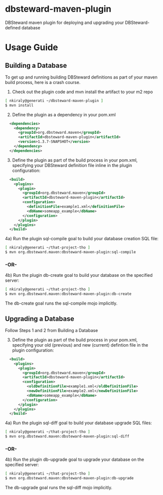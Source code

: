 dbsteward-maven-plugin
======================

DBSteward maven plugin for deploying and upgrading your DBSteward-defined database



Usage Guide
===========


## Building a Database
To get up and running building DBSteward definitions as part of your maven build process, here is a crash course.

1) Check out the plugin code and mvn install the artifact to your m2 repo
```bash
[ nkiraly@generati ~/dbsteward-maven-plugin ]
$ mvn install
```


2) Define the plugin as a dependency in your pom.xml
```XML
  <dependencies>
    <dependency>
      <groupId>org.dbsteward.maven</groupId>
      <artifactId>dbsteward-maven-plugin</artifactId>
      <version>1.3.7-SNAPSHOT</version>
    </dependency>
  </dependencies>
```


3) Define the plugin as part of the build process in your pom.xml, specifying your DBSteward definition file inline in the plugin configuration:
```XML
  <build>
    <plugins>
      <plugin>
        <groupId>org.dbsteward.maven</groupId>
        <artifactId>dbsteward-maven-plugin</artifactId>
        <configuration>
          <definitionFile>example1.xml</definitionFile>
          <dbName>someapp_example</dbName>
        </configuration>
      </plugin>
    </plugins>
  </build>
```


4a) Run the plugin sql-compile goal to build your database creation SQL file:
```bash
[ nkiraly@generati ~/that-project-tho ]
$ mvn org.dbsteward.maven:dbsteward-maven-plugin:sql-compile
```
### -OR-
4b) Run the plugin db-create goal to build your database on the specified server:
```bash
[ nkiraly@generati ~/that-project-tho ]
$ mvn org.dbsteward.maven:dbsteward-maven-plugin:db-create
```
The db-create goal runs the sql-compile mojo implicitly.



## Upgrading a Database
Follow Steps 1 and 2 from Building a Database

3) Define the plugin as part of the build process in your pom.xml, specifying your old (previous) and new (current) defintion file in the plugin configuration:
```XML
  <build>
    <plugins>
      <plugin>
        <groupId>org.dbsteward.maven</groupId>
        <artifactId>dbsteward-maven-plugin</artifactId>
        <configuration>
          <oldDefinitionFile>example1.xml</oldDefinitionFile>
          <newDefinitionFile>example2.xml</newDefinitionFile>
          <dbName>someapp_example</dbName>
        </configuration>
      </plugin>
    </plugins>
  </build>
```


4a) Run the plugin sql-diff goal to build your database upgrade SQL files:
```bash
[ nkiraly@generati ~/that-project-tho ]
$ mvn org.dbsteward.maven:dbsteward-maven-plugin:sql-diff
```
### -OR-
4b) Run the plugin db-upgrade goal to upgrade your database on the specified server:
```bash
[ nkiraly@generati ~/that-project-tho ]
$ mvn org.dbsteward.maven:dbsteward-maven-plugin:db-upgrade
```
The db-upgrade goal runs the sql-diff mojo implicitly.


